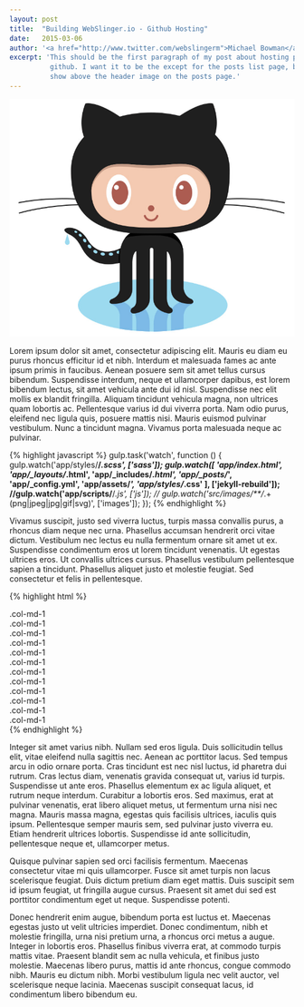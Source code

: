 ```yaml
---
layout: post
title:  "Building WebSlinger.io - Github Hosting"
date:   2015-03-06
author: '<a href="http://www.twitter.com/webslingerm">Michael Bowman</a>'
excerpt: 'This should be the first paragraph of my post about hosting pages on
          github. I want it to be the except for the posts list page, but not
          show above the header image on the posts page.'
---
```


<img class="post-header-img" src="/assets/2015-03-06-github-header.jpg" />

<p class="typl8-drop-cap">
Lorem ipsum dolor sit amet, consectetur adipiscing elit. Mauris eu diam eu purus rhoncus efficitur id et nibh. Interdum et malesuada fames ac ante ipsum primis in faucibus. Aenean posuere sem sit amet tellus cursus bibendum. Suspendisse interdum, neque et ullamcorper dapibus, est lorem bibendum lectus, sit amet vehicula ante dui id nisl. Suspendisse nec elit mollis ex blandit fringilla. Aliquam tincidunt vehicula magna, non ultrices quam lobortis ac. Pellentesque varius id dui viverra porta. Nam odio purus, eleifend nec ligula quis, posuere mattis nisi. Mauris euismod pulvinar vestibulum. Nunc a tincidunt magna. Vivamus porta malesuada neque ac pulvinar.
</p>

{% highlight javascript %}
gulp.task('watch', function () {
    gulp.watch('app/styles/**/*.scss', ['sass']);
    gulp.watch([
        'app/index.html',
        'app/_layouts/*.html',
        'app/_includes/*.html',
        'app/_posts/*',
        'app/_config.yml',
        'app/assets/*',
        'app/styles/*.css'
    ], ['jekyll-rebuild']);
    //gulp.watch('app/scripts/**/*.js', ['js']);
    // gulp.watch('src/images/**/*.+(png|jpeg|jpg|gif|svg)', ['images']);
});
{% endhighlight %}

Vivamus suscipit, justo sed viverra luctus, turpis massa convallis purus, a rhoncus diam neque nec urna. Phasellus accumsan hendrerit orci vitae dictum. Vestibulum nec lectus eu nulla fermentum ornare sit amet ut ex. Suspendisse condimentum eros ut lorem tincidunt venenatis. Ut egestas ultrices eros. Ut convallis ultrices cursus. Phasellus vestibulum pellentesque sapien a tincidunt. Phasellus aliquet justo et molestie feugiat. Sed consectetur et felis in pellentesque.

{% highlight html %}
<div class="row">
  <div class="col-md-1">.col-md-1</div>
  <div class="col-md-1">.col-md-1</div>
  <div class="col-md-1">.col-md-1</div>
  <div class="col-md-1">.col-md-1</div>
  <div class="col-md-1">.col-md-1</div>
  <div class="col-md-1">.col-md-1</div>
  <div class="col-md-1">.col-md-1</div>
  <div class="col-md-1">.col-md-1</div>
  <div class="col-md-1">.col-md-1</div>
  <div class="col-md-1">.col-md-1</div>
  <div class="col-md-1">.col-md-1</div>
  <div class="col-md-1">.col-md-1</div>
</div>
{% endhighlight %}

Integer sit amet varius nibh. Nullam sed eros ligula. Duis sollicitudin tellus elit, vitae eleifend nulla sagittis nec. Aenean ac porttitor lacus. Sed tempus arcu in odio ornare porta. Cras tincidunt est nec nisl luctus, id pharetra dui rutrum. Cras lectus diam, venenatis gravida consequat ut, varius id turpis. Suspendisse ut ante eros. Phasellus elementum ex ac ligula aliquet, et rutrum neque interdum. Curabitur a lobortis eros. Sed maximus, erat at pulvinar venenatis, erat libero aliquet metus, ut fermentum urna nisi nec magna. Mauris massa magna, egestas quis facilisis ultrices, iaculis quis ipsum. Pellentesque semper mauris sem, sed pulvinar justo viverra eu. Etiam hendrerit ultrices lobortis. Suspendisse id ante sollicitudin, pellentesque neque et, ullamcorper metus.


Quisque pulvinar sapien sed orci facilisis fermentum. Maecenas consectetur vitae mi quis ullamcorper. Fusce sit amet turpis non lacus scelerisque feugiat. Duis dictum pretium diam eget mattis. Duis suscipit sem id ipsum feugiat, ut fringilla augue cursus. Praesent sit amet dui sed est porttitor condimentum eget ut neque. Suspendisse potenti.


Donec hendrerit enim augue, bibendum porta est luctus et. Maecenas egestas justo ut velit ultricies imperdiet. Donec condimentum, nibh et molestie fringilla, urna nisi pretium urna, a rhoncus orci metus a augue. Integer in lobortis eros. Phasellus finibus viverra erat, at commodo turpis mattis vitae. Praesent blandit sem ac nulla vehicula, et finibus justo molestie. Maecenas libero purus, mattis id ante rhoncus, congue commodo nibh. Mauris eu dictum nibh. Morbi vestibulum ligula nec velit auctor, vel scelerisque neque lacinia. Maecenas suscipit consequat lacus, id condimentum libero bibendum eu.
